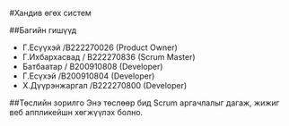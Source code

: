 #Хандив өгөх систем

##Багийн гишүүд
- Г.Есүүхэй /B222270026  (Product Owner)
- Г.Ихбархасвад / B222270836 (Scrum Master)
- Батбаатар / B200910808 (Developer)
- Г.Есүхэй /B200910804 (Developer)
- Х.Дүүрэнжаргал /B222270800 (Developer)

##Төслийн зорилго
Энэ төслөөр бид Scrum аргачлалыг дагаж, жижиг веб аппликейшн
хөгжүүлэх болно.

